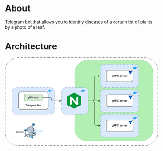 # About 
Telegram bot that allows you to identify diseases of a certain list of plants by a photo of a leaf.

# Architecture
![Architecture](./assets/architecture.png)